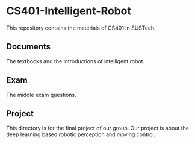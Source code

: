 # CS401-Intelligent-Robot

This repository contains the materials of CS401 in SUSTech. 

## Documents

The textbooks and the introductions of intelligent robot.

## Exam

The middle exam questions.

## Project

This directory is for the final project of our group. Our project is about the deep learning based robotic perception and moving control. 